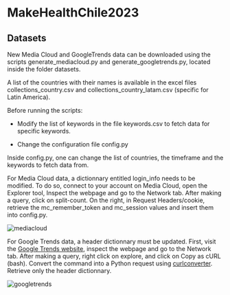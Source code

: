 # MakeHealthChile2023

## Datasets

New Media Cloud and GoogleTrends data can be downloaded using the scripts generate_mediacloud.py and generate_googletrends.py, located inside the folder datasets.

A list of the countries with their names is available in the excel files collections_country.csv and collections_country_latam.csv (specific for Latin America).

Before running the scripts:

- Modify the list of keywords in the file keywords.csv to fetch data for specific keywords.

- Change the configuration file config.py

Inside config.py, one can change the list of countries, the timeframe and the keywords to fetch data from.

For Media Cloud data, a dictionnary entitled login_info needs to be modified. To do so, connect to your account on Media Cloud, open the Explorer tool, Inspect the webpage and go to the Network tab. After making a query, click on split-count. On the right, in Request Headers/cookie, retrieve the mc_remember_token and mc_session values and insert them into config.py.

![mediacloud](https://raw.githubusercontent.com/covasquezv/MakeHealthChile2023/master/images/mediacloud.png)

For Google Trends data, a header dictionnary must be updated. First, visit the [Google Trends website](https://trends.google.com/trends/?geo=US), inspect the webpage and go to the Network tab. After making a query, right click on explore, and click on Copy as cURL (bash). Convert the command into a Python request using [curlconverter](https://curlconverter.com/). Retrieve only the header dictionnary.

![googletrends](https://raw.githubusercontent.com/covasquezv/MakeHealthChile2023/master/images/googletrends.png)
